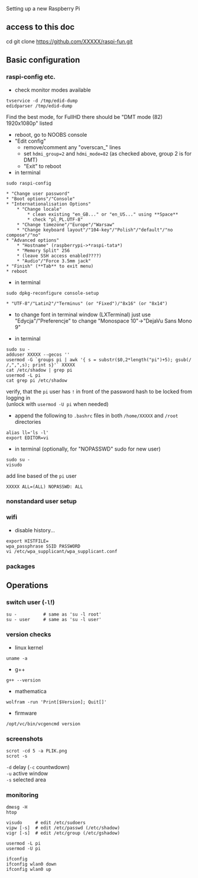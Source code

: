 ﻿
Setting up a new Raspberry Pi

## access to this doc

cd
git clone https://github.com/XXXXX/raspi-fun.git


## Basic configuration

### raspi-config etc.

* check monitor modes available
~~~
tvservice -d /tmp/edid-dump
edidparser /tmp/edid-dump
~~~
Find the best mode, for FullHD there should be "DMT mode (82) 1920x1080p" listed
* reboot, go to NOOBS console
* "Edit config"
    * remove/comment any "overscan_" lines
    * set `hdmi_group=2` and `hdmi_mode=82` (as checked above, group 2 is for DMT)
    * "Exit" to reboot
* in terminal
~~~
sudo raspi-config
~~~
    * "Change user password"
    * "Boot options"/"Console"
    * "Internationalisation Options"
        * "Change locale"
            * clean existing "en_GB..." or "en_US..." using **Space**
            * check "pl_PL.UTF-8"
        * "Change timezone"/"Europe"/"Warsaw"
        * "Change keyboard layout"/"104-key"/"Polish"/"default"/"no compose"/"no"
    * "Advanced options"
        * "Hostname" (raspberrypi->*raspi-tata*)
        * "Memory Split" 256
        * (leave SSH access enabled????)
        * "Audio"/"Force 3.5mm jack"
    * "Finish" (**Tab** to exit menu)
    * reboot
* in terminal
~~~
sudo dpkg-reconfigure console-setup
~~~
    * "UTF-8"/"Latin2"/"Terminus" (or "Fixed")/"8x16" (or "8x14")
* to change font in terminal window (LXTerminal) just use "Edycja"/"Preferencje" to change "Monospace 10"->"DejaVu Sans Mono 9"

* in terminal
~~~
sudo su -
adduser XXXXX --gecos ''
usermod -G `groups pi | awk '{ s = substr($0,2*length("pi")+5); gsub(/ /,",",s); print s}'` XXXXX
cat /etc/shadow | grep pi
usermod -L pi
cat grep pi /etc/shadow 
~~~
verify, that the `pi` user has `!` in front of the password hash to be locked from logging in  
(unlock with `usermod -U pi` when needed) 


* append the following to `.bashrc` files in both `/home/XXXXX` and `/root` directories 
~~~
alias ll='ls -l'
export EDITOR=vi
~~~
* in terminal (optionally, for "NOPASSWD" sudo for new user)
~~~
sudo su -
visudo
~~~
add line based of the `pi` user
~~~
XXXXX ALL=(ALL) NOPASSWD: ALL
~~~

### nonstandard user setup

### wifi

* disable history...
~~~
export HISTFILE=
wpa_passphrase SSID PASSWORD
vi /etc/wpa_supplicant/wpa_supplicant.conf
~~~

### packages



## Operations

### switch user (`-l`!)
~~~
su -          # same as 'su -l root'
su - user     # same as 'su -l user'
~~~


### version checks

* linux kernel
~~~
uname -a
~~~
* g++
~~~
g++ --version
~~~
* mathematica
~~~
wolfram -run 'Print[$Version]; Quit[]'
~~~
* firmware
~~~
/opt/vc/bin/vcgencmd version
~~~



### screenshots
~~~
scrot -cd 5 -a PLIK.png
scrot -s
~~~
`-d` delay (`-c` countwdown)  
`-u` active window  
`-s` selected area





### monitoring
~~~
dmesg -H
htop
~~~




~~~
visudo     # edit /etc/sudoers
vipw [-s]  # edit /etc/passwd (/etc/shadow)
vigr [-s]  # edit /etc/group (/etc/gshadow)

usermod -L pi
usermod -U pi

ifconfig
ifconfig wlan0 down
ifconfig wlan0 up
~~~
